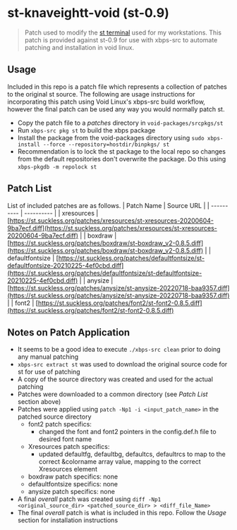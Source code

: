 # st-knaveightt-void (st-0.9)
> Patch used to modify the [st terminal](https://st.suckless.org) used for my workstations. This patch is provided against st-0.9 for use with xbps-src to automate patching and installation in void linux.

## Usage 
Included in this repo is a patch file which represents a collection of patches to the original st source. The following are usage instructions for incorporating this patch using Void Linux's xbps-src build workflow, however the final patch can be used any way you would normally patch st. 
- Copy the patch file to a *patches* directory in `void-packages/srcpkgs/st` 
- Run `xbps-src pkg st` to build the xbps package
- Install the package from the void-packages directory using `sudo xbps-install --force --repository=hostdir/binpkgs/ st`
- Recommendation is to lock the st package to the local repo so changes from the default repositories don't overwrite the package. Do this using `xbps-pkgdb -m repolock st`

## Patch List
List of included patches are as follows.
| Patch Name | Source URL |
| ---------- | ---------- |
| xresources | [https://st.suckless.org/patches/xresources/st-xresources-20200604-9ba7ecf.diff](https://st.suckless.org/patches/xresources/st-xresources-20200604-9ba7ecf.diff) |
| boxdraw    | [https://st.suckless.org/patches/boxdraw/st-boxdraw_v2-0.8.5.diff](https://st.suckless.org/patches/boxdraw/st-boxdraw_v2-0.8.5.diff) |
| defaultfontsize | [https://st.suckless.org/patches/defaultfontsize/st-defaultfontsize-20210225-4ef0cbd.diff](https://st.suckless.org/patches/defaultfontsize/st-defaultfontsize-20210225-4ef0cbd.diff) |
| anysize | [https://st.suckless.org/patches/anysize/st-anysize-20220718-baa9357.diff](https://st.suckless.org/patches/anysize/st-anysize-20220718-baa9357.diff) |
| font2   | [https://st.suckless.org/patches/font2/st-font2-0.8.5.diff](https://st.suckless.org/patches/font2/st-font2-0.8.5.diff)

## Notes on Patch Application
- It seems to be a good idea to execute `./xbps-src clean` prior to doing any manual patching
- `xbps-src extract st` was used to download the original source code for st for use of patching
- A copy of the source directory was created and used for the actual patching
- Patches were downloaded to a common directory (see *Patch List* section above)
- Patches were applied using `patch -Np1 -i <input_patch_name>` in the patched source directory
    - font2 patch specifics:
        - changed the font and font2 pointers in the config.def.h file to desired font name
	- Xresources patch specifics:
		- updated defaultfg, defaultbg, defaultcs, defaultrcs to map to the correct 
		  &colorname array value, mapping to the correct Xresources element
	- boxdraw patch specifics: none
	- defaultfontsize specifics: none
	- anysize patch specifics: none
- A final *overall* patch was created using `diff -Np1 <original_source_dir> <patched_source_dir> > <diff_file_Name>`
- The final *overall* patch is what is included in this repo. Follow the *Usage* section for installation instructions
